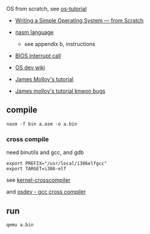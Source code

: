
OS from scratch, see [os-tutorial](https://github.com/cfenollosa/os-tutorial)

* [Writing a Simple Operating System — from Scratch](http://www.cs.bham.ac.uk/~exr/lectures/opsys/10_11/lectures/os-dev.pdf)

* [nasm language](https://www.nasm.us/xdoc/2.13.03/html/nasmdoc0.html)
    * see appendix b, instructions
* [BIOS interrupt call](https://en.wikipedia.org/wiki/BIOS_interrupt_call)
* [OS dev wiki](https://wiki.osdev.org/GCC_Cross-Compiler)

* [James Molloy's tutorial](http://www.jamesmolloy.co.uk/tutorial_html)
* [James molloy's tutorial knwon bugs](https://wiki.osdev.org/James_Molloy%27s_Tutorial_Known_Bugs)

## compile

```
nasm -f bin a.asm -o a.bin
```

### cross compile

need binutils and gcc, and gdb

```
export PREFIX="/usr/local/i386elfgcc"
export TARGET=i386-elf
```

see [kernel-crosscompiler](https://github.com/cfenollosa/os-tutorial/tree/master/11-kernel-crosscompiler)

and [osdev - gcc cross compiler](https://wiki.osdev.org/GCC_Cross-Compiler)


## run

```
qemu a.bin
```